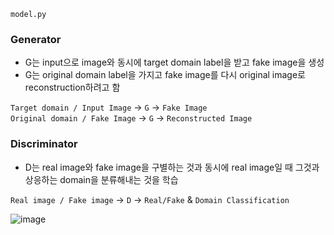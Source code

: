 ```model.py```

### Generator
- G는 input으로 image와 동시에 target domain label을 받고 fake image을 생성
- G는 original domain label을 가지고 fake image를 다시 original image로 reconstruction하려고 함

```Target domain / Input Image``` -> ```G``` -> ```Fake Image```   
```Original domain / Fake Image``` -> ```G``` -> ```Reconstructed Image```

### Discriminator
- D는 real image와 fake image을 구별하는 것과 동시에 real image일 때 그것과 상응하는 domain을 분류해내는 것을 학습

```Real image / Fake image``` -> ```D``` -> ```Real/Fake``` & ```Domain Classification```

![image](https://user-images.githubusercontent.com/72767245/115122583-99bb7280-9ff3-11eb-8ecc-f010c817b4c7.png)
